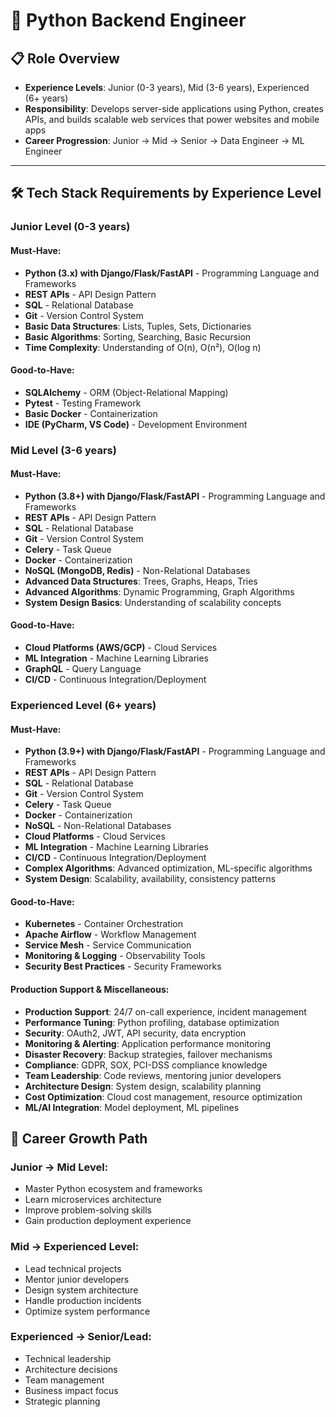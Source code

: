 # 🐍 Python Backend Engineer

## 📋 Role Overview
- **Experience Levels**: Junior (0-3 years), Mid (3-6 years), Experienced (6+ years)
- **Responsibility**: Develops server-side applications using Python, creates APIs, and builds scalable web services that power websites and mobile apps
- **Career Progression**: Junior → Mid → Senior → Data Engineer → ML Engineer

---

## 🛠️ Tech Stack Requirements by Experience Level

### **Junior Level (0-3 years)**

#### **Must-Have:**
- **Python (3.x) with Django/Flask/FastAPI** - Programming Language and Frameworks
- **REST APIs** - API Design Pattern
- **SQL** - Relational Database
- **Git** - Version Control System
- **Basic Data Structures**: Lists, Tuples, Sets, Dictionaries
- **Basic Algorithms**: Sorting, Searching, Basic Recursion
- **Time Complexity**: Understanding of O(n), O(n²), O(log n)

#### **Good-to-Have:**
- **SQLAlchemy** - ORM (Object-Relational Mapping)
- **Pytest** - Testing Framework
- **Basic Docker** - Containerization
- **IDE (PyCharm, VS Code)** - Development Environment

### **Mid Level (3-6 years)**

#### **Must-Have:**
- **Python (3.8+) with Django/Flask/FastAPI** - Programming Language and Frameworks
- **REST APIs** - API Design Pattern
- **SQL** - Relational Database
- **Git** - Version Control System
- **Celery** - Task Queue
- **Docker** - Containerization
- **NoSQL (MongoDB, Redis)** - Non-Relational Databases
- **Advanced Data Structures**: Trees, Graphs, Heaps, Tries
- **Advanced Algorithms**: Dynamic Programming, Graph Algorithms
- **System Design Basics**: Understanding of scalability concepts

#### **Good-to-Have:**
- **Cloud Platforms (AWS/GCP)** - Cloud Services
- **ML Integration** - Machine Learning Libraries
- **GraphQL** - Query Language
- **CI/CD** - Continuous Integration/Deployment

### **Experienced Level (6+ years)**

#### **Must-Have:**
- **Python (3.9+) with Django/Flask/FastAPI** - Programming Language and Frameworks
- **REST APIs** - API Design Pattern
- **SQL** - Relational Database
- **Git** - Version Control System
- **Celery** - Task Queue
- **Docker** - Containerization
- **NoSQL** - Non-Relational Databases
- **Cloud Platforms** - Cloud Services
- **ML Integration** - Machine Learning Libraries
- **CI/CD** - Continuous Integration/Deployment
- **Complex Algorithms**: Advanced optimization, ML-specific algorithms
- **System Design**: Scalability, availability, consistency patterns

#### **Good-to-Have:**
- **Kubernetes** - Container Orchestration
- **Apache Airflow** - Workflow Management
- **Service Mesh** - Service Communication
- **Monitoring & Logging** - Observability Tools
- **Security Best Practices** - Security Frameworks

#### **Production Support & Miscellaneous:**
- **Production Support**: 24/7 on-call experience, incident management
- **Performance Tuning**: Python profiling, database optimization
- **Security**: OAuth2, JWT, API security, data encryption
- **Monitoring & Alerting**: Application performance monitoring
- **Disaster Recovery**: Backup strategies, failover mechanisms
- **Compliance**: GDPR, SOX, PCI-DSS compliance knowledge
- **Team Leadership**: Code reviews, mentoring junior developers
- **Architecture Design**: System design, scalability planning
- **Cost Optimization**: Cloud cost management, resource optimization
- **ML/AI Integration**: Model deployment, ML pipelines

## 🚀 Career Growth Path

### **Junior → Mid Level:**
- Master Python ecosystem and frameworks
- Learn microservices architecture
- Improve problem-solving skills
- Gain production deployment experience

### **Mid → Experienced Level:**
- Lead technical projects
- Mentor junior developers
- Design system architecture
- Handle production incidents
- Optimize system performance

### **Experienced → Senior/Lead:**
- Technical leadership
- Architecture decisions
- Team management
- Business impact focus
- Strategic planning

